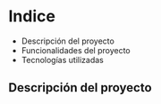 <h1>Indice</h1>

<ul>
  <li>Descripción del proyecto</li>
  <li>Funcionalidades del proyecto</li>
  <li>Tecnologías utilizadas</li>
</ul>

<h2>Descripción del proyecto</h2>
